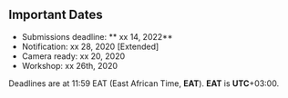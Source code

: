 ## Important Dates

- Submissions deadline: ** xx 14, 2022**
- Notification: xx 28, 2020 [Extended]
- Camera ready: xx 20, 2020
- Workshop: xx 26th, 2020

Deadlines are at 11:59 EAT (East African Time, **EAT**). **EAT** is **UTC**+03:00.
